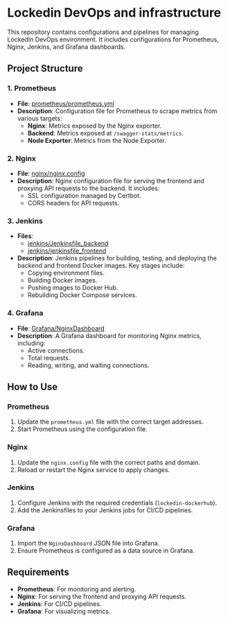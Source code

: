 # Lockedin DevOps and infrastructure

This repository contains configurations and pipelines for managing LockedIn DevOps environment. It includes configurations for Prometheus, Nginx, Jenkins, and Grafana dashboards.

## Project Structure

### 1. Prometheus
- **File**: [prometheus/prometheus.yml](prometheus/prometheus.yml)
- **Description**: Configuration file for Prometheus to scrape metrics from various targets:
  - **Nginx**: Metrics exposed by the Nginx exporter.
  - **Backend**: Metrics exposed at `/swagger-stats/metrics`.
  - **Node Exporter**: Metrics from the Node Exporter.

### 2. Nginx
- **File**: [nginx/nginx.config](nginx/nginx.config)
- **Description**: Nginx configuration file for serving the frontend and proxying API requests to the backend. It includes:
  - SSL configuration managed by Certbot.
  - CORS headers for API requests.

### 3. Jenkins
- **Files**:
  - [jenkins/Jenkinsfile_backend](jenkins/Jenkinsfile_backend)
  - [jenkins/jenkinsfile_frontend](jenkins/jenkinsfile_frontend)
- **Description**: Jenkins pipelines for building, testing, and deploying the backend and frontend Docker images. Key stages include:
  - Copying environment files.
  - Building Docker images.
  - Pushing images to Docker Hub.
  - Rebuilding Docker Compose services.

### 4. Grafana
- **File**: [Grafana/NginxDashboard](Grafana/NginxDashboard)
- **Description**: A Grafana dashboard for monitoring Nginx metrics, including:
  - Active connections.
  - Total requests.
  - Reading, writing, and waiting connections.

## How to Use

### Prometheus
1. Update the `prometheus.yml` file with the correct target addresses.
2. Start Prometheus using the configuration file.

### Nginx
1. Update the `nginx.config` file with the correct paths and domain.
2. Reload or restart the Nginx service to apply changes.

### Jenkins
1. Configure Jenkins with the required credentials (`lockedin-dockerhub`).
2. Add the Jenkinsfiles to your Jenkins jobs for CI/CD pipelines.

### Grafana
1. Import the `NginxDashboard` JSON file into Grafana.
2. Ensure Prometheus is configured as a data source in Grafana.

## Requirements
- **Prometheus**: For monitoring and alerting.
- **Nginx**: For serving the frontend and proxying API requests.
- **Jenkins**: For CI/CD pipelines.
- **Grafana**: For visualizing metrics.
